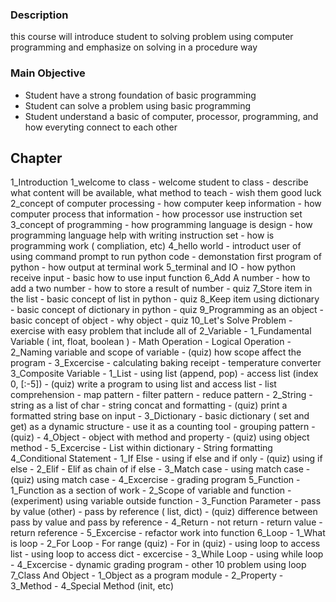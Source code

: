 
### Description
this course will introduce student to solving problem using computer programming and emphasize on solving in a procedure way
### Main Objective
- Student have a strong foundation of basic programming
- Student can solve a problem using basic programming
- Student understand a basic of computer, processor, programming, and how everyting connect to each other

## Chapter

1_Introduction
	1_welcome to class
		- welcome student to class
		- describe what content will be available, what method to teach
		- wish them good luck
	2_concept of computer processing
		- how computer keep information
		- how computer process that information
		- how processor use instruction set
	3_concept of programming
		- how programming language is design
		- how programming language help with writing instruction set
		- how is programming work ( compliation, etc)
	4_hello world
		- introduct user of using command prompt to run python code
		- demonstation first program of python
		- how output at terminal work
	5_terminal and IO
		- how python receive input
		- basic how to use input function
	6_Add A number
		- how to add a two number
		- how to store a result of number
		- quiz
	7_Store item in the list
		- basic concept of list in python
		- quiz
	8_Keep item using dictionary
		- basic concept of dictionary in python
		- quiz
	9_Programming as an object
		- basic concept of object
		- why object
		- quiz
	10_Let's Solve Problem
		- exercise with easy problem that include all of
2_Variable
	- 1_Fundamental Variable ( int, float, boolean )
		- Math Operation
		- Logical Operation
	- 2_Naming variable and scope of variable
		- (quiz) how scope affect the program
	- 3_Excercise
		- calculating baking receipt
		- temperature converter 
3_Composite  Variable
	- 1_List
		- using list (append, pop)
		- access list (index 0, [:-5])
		-  (quiz) write a program to using list and access list
		- list comprehension
		- map pattern
		- filter pattern
		- reduce pattern
	- 2_String
		- string as a list of char
		- string concat and formatting
		- (quiz) print a formatted string base on input
	- 3_Dictionary
		- basic dictionary ( set and get) as a dynamic structure
		- use it as a counting tool
		- grouping pattern
		- (quiz)
	- 4_Object
		- object with method and property
		- (quiz) using object method
	- 5_Excercise
		- List within dictionary
		- String formatting
4_Conditional Statement
	- 1_If Else
		- using if else and if only
		- (quiz) using if else
	- 2_Elif
		- Elif as chain of if else
	- 3_Match case
		- using match case
		- (quiz) using match case
	- 4_Excercise
		- grading program
5_Function
	- 1_Function as a section of work
	- 2_Scope of variable and function
		- (experiment) using variable outside function
	- 3_Function Parameter
		- pass by value (other)
		- pass by reference ( list, dict)
		- (quiz) difference between pass by value and pass by reference
	- 4_Return
		- not return
		- return value
		- return reference
	- 5_Excercise
		- refactor work into function
6_Loop
	- 1_What is loop
	- 2_For Loop
		- For range (quiz)
		- For in (quiz)
		- using loop to access list
		- using loop to access dict
		- excercise
	- 3_While Loop
		- using while loop
	- 4_Excercise
		- dynamic grading program
		- other 10 problem using loop
7_Class And Object
	- 1_Object as a program module
	- 2_Property
	- 3_Method
	- 4_Special Method (init, etc)



 







 

